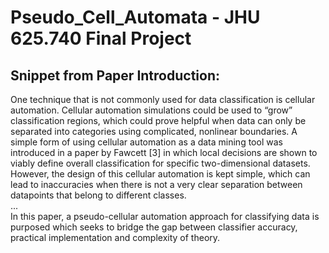 # Pseudo_Cell_Automata - JHU 625.740 Final Project

## Snippet from Paper Introduction:

One technique that is not commonly used for data classification is cellular automation.  Cellular automation simulations could be used to “grow” classification regions, which could prove helpful when data can only be separated into categories using complicated, nonlinear boundaries.  A simple form of using cellular automation as a data mining tool was introduced in a paper by Fawcett [3] in which local decisions are shown to viably define overall classification for specific two-dimensional datasets.  However, the design of this cellular automation is kept simple, which can lead to inaccuracies when there is not a very clear separation between datapoints that belong to different classes.  
...  
In this paper, a pseudo-cellular automation approach for classifying data is purposed which seeks to bridge the gap between classifier accuracy, practical implementation and complexity of theory.
